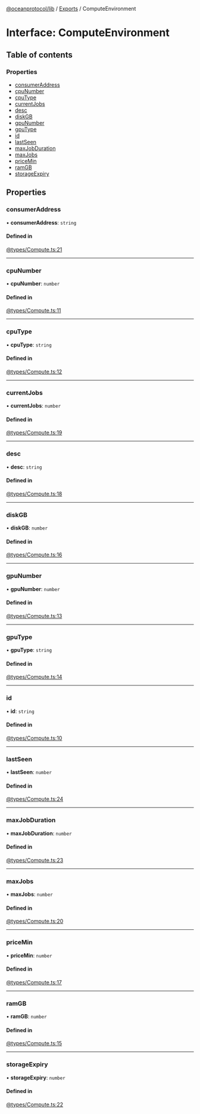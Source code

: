 [@oceanprotocol/lib](../README.md) / [Exports](../modules.md) / ComputeEnvironment

# Interface: ComputeEnvironment

## Table of contents

### Properties

- [consumerAddress](ComputeEnvironment.md#consumeraddress)
- [cpuNumber](ComputeEnvironment.md#cpunumber)
- [cpuType](ComputeEnvironment.md#cputype)
- [currentJobs](ComputeEnvironment.md#currentjobs)
- [desc](ComputeEnvironment.md#desc)
- [diskGB](ComputeEnvironment.md#diskgb)
- [gpuNumber](ComputeEnvironment.md#gpunumber)
- [gpuType](ComputeEnvironment.md#gputype)
- [id](ComputeEnvironment.md#id)
- [lastSeen](ComputeEnvironment.md#lastseen)
- [maxJobDuration](ComputeEnvironment.md#maxjobduration)
- [maxJobs](ComputeEnvironment.md#maxjobs)
- [priceMin](ComputeEnvironment.md#pricemin)
- [ramGB](ComputeEnvironment.md#ramgb)
- [storageExpiry](ComputeEnvironment.md#storageexpiry)

## Properties

### consumerAddress

• **consumerAddress**: `string`

#### Defined in

[@types/Compute.ts:21](https://github.com/oceanprotocol/ocean.js/blob/c99bc5c6/src/@types/Compute.ts#L21)

___

### cpuNumber

• **cpuNumber**: `number`

#### Defined in

[@types/Compute.ts:11](https://github.com/oceanprotocol/ocean.js/blob/c99bc5c6/src/@types/Compute.ts#L11)

___

### cpuType

• **cpuType**: `string`

#### Defined in

[@types/Compute.ts:12](https://github.com/oceanprotocol/ocean.js/blob/c99bc5c6/src/@types/Compute.ts#L12)

___

### currentJobs

• **currentJobs**: `number`

#### Defined in

[@types/Compute.ts:19](https://github.com/oceanprotocol/ocean.js/blob/c99bc5c6/src/@types/Compute.ts#L19)

___

### desc

• **desc**: `string`

#### Defined in

[@types/Compute.ts:18](https://github.com/oceanprotocol/ocean.js/blob/c99bc5c6/src/@types/Compute.ts#L18)

___

### diskGB

• **diskGB**: `number`

#### Defined in

[@types/Compute.ts:16](https://github.com/oceanprotocol/ocean.js/blob/c99bc5c6/src/@types/Compute.ts#L16)

___

### gpuNumber

• **gpuNumber**: `number`

#### Defined in

[@types/Compute.ts:13](https://github.com/oceanprotocol/ocean.js/blob/c99bc5c6/src/@types/Compute.ts#L13)

___

### gpuType

• **gpuType**: `string`

#### Defined in

[@types/Compute.ts:14](https://github.com/oceanprotocol/ocean.js/blob/c99bc5c6/src/@types/Compute.ts#L14)

___

### id

• **id**: `string`

#### Defined in

[@types/Compute.ts:10](https://github.com/oceanprotocol/ocean.js/blob/c99bc5c6/src/@types/Compute.ts#L10)

___

### lastSeen

• **lastSeen**: `number`

#### Defined in

[@types/Compute.ts:24](https://github.com/oceanprotocol/ocean.js/blob/c99bc5c6/src/@types/Compute.ts#L24)

___

### maxJobDuration

• **maxJobDuration**: `number`

#### Defined in

[@types/Compute.ts:23](https://github.com/oceanprotocol/ocean.js/blob/c99bc5c6/src/@types/Compute.ts#L23)

___

### maxJobs

• **maxJobs**: `number`

#### Defined in

[@types/Compute.ts:20](https://github.com/oceanprotocol/ocean.js/blob/c99bc5c6/src/@types/Compute.ts#L20)

___

### priceMin

• **priceMin**: `number`

#### Defined in

[@types/Compute.ts:17](https://github.com/oceanprotocol/ocean.js/blob/c99bc5c6/src/@types/Compute.ts#L17)

___

### ramGB

• **ramGB**: `number`

#### Defined in

[@types/Compute.ts:15](https://github.com/oceanprotocol/ocean.js/blob/c99bc5c6/src/@types/Compute.ts#L15)

___

### storageExpiry

• **storageExpiry**: `number`

#### Defined in

[@types/Compute.ts:22](https://github.com/oceanprotocol/ocean.js/blob/c99bc5c6/src/@types/Compute.ts#L22)
